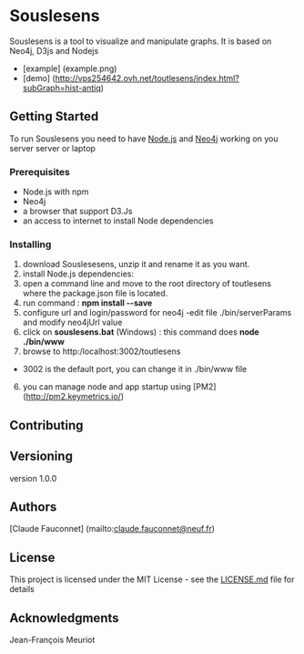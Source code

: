 # Souslesens

Souslesens is a tool to visualize and manipulate graphs. It is based on Neo4j, D3js and Nodejs
- [example] (example.png)
- [demo] (http://vps254642.ovh.net/toutlesens/index.html?subGraph=hist-antiq)

## Getting Started

To run Souslesens you need to have  [Node.js](https://nodejs.org/en/) and  [Neo4j](https://neo4j.com/download/) working on you server server or laptop

### Prerequisites

- Node.js with npm
- Neo4j
- a browser that support D3.Js
- an access to internet to install Node dependencies
  
### Installing
1. download Souslesesens, unzip it and rename it as you want.
2. install  Node.js dependencies:
  1. open a command line and move to the root directory of toutlesens where the package.json file is located.
  2. run command : **npm install --save**
3. configure  url and login/password for neo4j 
  -edit file ./bin/serverParams and modify neo4jUrl value
4. click on **souslesens.bat** (Windows) : this command does **node ./bin/www**
5. browse to http:/localhost:3002/toutlesens 
  - 3002 is the default port, you can change it in ./bin/www file
6. you can manage node and app startup using [PM2] (http://pm2.keymetrics.io/)


## Contributing


## Versioning
version 1.0.0
## Authors
[Claude Fauconnet] (mailto:claude.fauconnet@neuf.fr)

## License

This project is licensed under the MIT License - see the [LICENSE.md](LICENSE.md) file for details

## Acknowledgments
 Jean-François Meuriot
